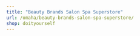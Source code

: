 ```yaml
---
title: "Beauty Brands Salon Spa Superstore"
url: /omaha/beauty-brands-salon-spa-superstore/
shop: doityourself
---
```

